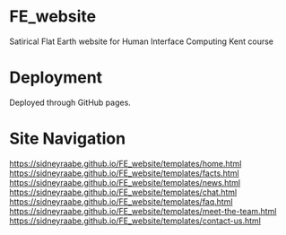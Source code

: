 # FE_website
Satirical Flat Earth website for Human Interface Computing Kent course

# Deployment
Deployed through GitHub pages. 

# Site Navigation
https://sidneyraabe.github.io/FE_website/templates/home.html
https://sidneyraabe.github.io/FE_website/templates/facts.html
https://sidneyraabe.github.io/FE_website/templates/news.html
https://sidneyraabe.github.io/FE_website/templates/chat.html
https://sidneyraabe.github.io/FE_website/templates/faq.html
https://sidneyraabe.github.io/FE_website/templates/meet-the-team.html
https://sidneyraabe.github.io/FE_website/templates/contact-us.html